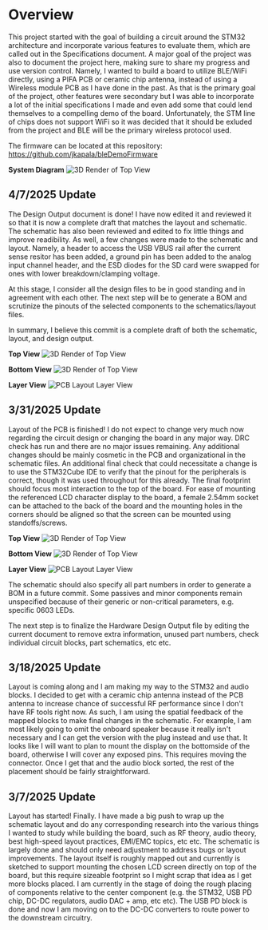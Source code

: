 # Overview

This project started with the goal of building a circuit around the STM32 architecture and incorporate various features to evaluate them, which are called out in the Specifications document. A major goal of the project was also to document the project here, making sure to share my progress and use version control. Namely, I wanted to build a board to utilize BLE/WiFi directly, using a PIFA PCB or ceramic chip antenna, instead of using a Wireless module PCB as I have done in the past. As that is the primary goal of the project, other features were secondary but I was able to incorporate a lot of the initial specifications I made and even add some that could lend themselves to a compelling demo of the board. Unfortunately, the STM line of chips does not support WiFi so it was decided that it should be exluded from the project and BLE will be the primary wireless protocol used.

The firmware can be located at this repository: https://github.com/jkapala/bleDemoFirmware

**System Diagram**
![3D Render of Top View](<./Images/System Diagram.svg>)

## 4/7/2025 Update

The Design Output document is done! I have now edited it and reviewed it so that it is now a complete draft that matches the layout and schematic. The schematic has also been reviewed and edited to fix little things and improve readibility. As well, a few changes were made to the schematic and layout. Namely, a header to access the USB VBUS rail after the current sense resitor has been added, a ground pin has been added to the analog input channel header, and the ESD diodes for the SD card were swapped for ones with lower breakdown/clamping voltage.

At this stage, I consider all the design files to be in good standing and in agreement with each other. The next step will be to generate a BOM and scrutinize the pinouts of the selected components to the schematics/layout files.

In summary, I believe this commit is a complete draft of both the schematic, layout, and design output.

**Top View**
![3D Render of Top View](<./Images/Routing done - 4.7.2025 - Top view.PNG>)

**Bottom View**
![3D Render of Top View](<./Images/Routing done - 4.7.2025 - Bottom view.PNG>)

**Layer View**
![PCB Layout Layer View](<./Images/Routing done - 4.7.2025 - metal view.PNG>)

## 3/31/2025 Update

Layout of the PCB is finished! I do not expect to change very much now regarding the circuit design or changing the board in any major way. DRC check has run and there are no major issues remaining. Any additional changes should be mainly cosmetic in the PCB and organizational in the schematic files. An additional final check that could necessitate a change is to use the STM32Cube IDE to verify that the pinout for the peripherals is correct, though it was used throughout for this already. The final footprint should focus most interaction to the top of the board. For ease of mounting the referenced LCD character display to the board, a female 2.54mm socket can be attached to the back of the board and the mounting holes in the corners should be aligned so that the screen can be mounted using standoffs/screws.

**Top View**
![3D Render of Top View](<./Images/Routing done - 3.31.2025 - Top view.PNG>)

**Bottom View**
![3D Render of Top View](<./Images/Routing done - 3.31.2025 - Bottom view.PNG>)

**Layer View**
![PCB Layout Layer View](<./Images/Routing done - 3.31.2025 - metal view.PNG>)

The schematic should also specify all part numbers in order to generate a BOM in a future commit. Some passives and minor components remain unspecified because of their generic or non-critical parameters, e.g. specific 0603 LEDs.

The next step is to finalize the Hardware Design Output file by editing the current document to remove extra information, unused part numbers, check individual circuit blocks, part schematics, etc etc.

## 3/18/2025 Update

Layout is coming along and I am making my way to the STM32 and audio blocks. I decided to get with a ceramic chip antenna instead of the PCB antenna to increase chance of successful RF performance since I don't have RF tools right now. As such, I am using the spatial feedback of the mapped blocks to make final changes in the schematic. For example, I am most likely going to omit the onboard speaker because it really isn't necessary and I can get the version with the plug instead and use that. It looks like I will want to plan to mount the display on the bottomside of the board, otherwise I will cover any exposed pins. This requires moving the connector. Once I get that and the audio block sorted, the rest of the placement should be fairly straightforward.

## 3/7/2025 Update

Layout has started! Finally. I have made a big push to wrap up the schematic layout and do any corresponding research into the various things I wanted to study while building the board, such as RF theory, audio theory, best high-speed layout practices, EMI/EMC topics, etc etc.
The schematic is largely done and should only need adjustment to address bugs or layout improvements. The layout itself is roughly mapped out and currently is sketched to support mounting the chosen LCD screen directly on top of the board, but this require sizeable footprint so I might scrap that idea as I get more blocks placed. I am currently in the stage of doing the rough placing of components relative to the center component (e.g. the STM32, USB PD chip, DC-DC regulators, audio DAC + amp, etc etc). The USB PD block is done and now I am moving on to the DC-DC converters to route power to the downstream circuitry.
